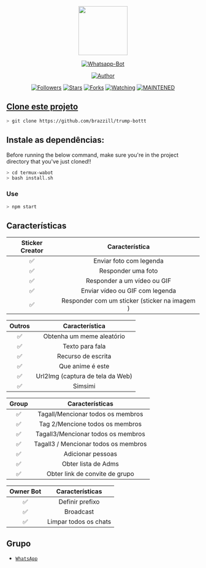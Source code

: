 <p align="center">
<img src="https://static.wikia.nocookie.net/kenja-no-mago/images/8/85/Sizilien_von_klode_1.jpg/revision/latest/top-crop/width/300/height/300?cb=20190417164406" width="128" height="128"/>
</p>
<p align="center">
<a href="#"><img title="Whatsapp-Bot" src="https://img.shields.io/badge/Termux Whatsapp Bot-green?colorA=%23ff0000&colorB=%23017e40&style=for-the-badge"></a>
</p>
<p align="center">
<a href="https://github.com/mhankbarbar"><img title="Author" src="https://img.shields.io/badge/Author-mhankbarbar-red.svg?style=for-the-badge&logo=github"></a>
</p>
<p align="center">
<a href="https://github.com/mhankbarbar/followers"><img title="Followers" src="https://img.shields.io/github/followers/mhankbarbar?color=blue&style=flat-square"></a>
<a href="https://github.com/mhankbarbar/termux-wabot/stargazers/"><img title="Stars" src="https://img.shields.io/github/stars/mhankbarbar/termux-wabot?color=red&style=flat-square"></a>
<a href="https://github.com/mhankbarbar/termux-wabot/network/members"><img title="Forks" src="https://img.shields.io/github/forks/mhankbarbar/termux-wabot?color=red&style=flat-square"></a>
<a href="https://github.com/mhankbarbar/termux-wabot/watchers"><img title="Watching" src="https://img.shields.io/github/watchers/mhankbarbar/termux-wabot?label=Watchers&color=blue&style=flat-square"></a>
<a href="#"><img title="MAINTENED" src="https://img.shields.io/badge/MAINTENED-YES-blue.svg"</a>
</p>

## Clone este projeto

```bash
> git clone https://github.com/brazzill/trump-bottt
```

## Instale as dependências:
Before running the below command, make sure you're in the project directory that
you've just cloned!!

```bash
> cd termux-wabot
> bash install.sh
```

### Use
```bash
> npm start
```

## Características

| Sticker Creator |         Característica           |
| :-----------: | :--------------------------------: |
|       ✅       | Enviar foto com legenda          |
|       ✅       | Responder uma foto                    |
|       ✅       | Responder a um vídeo ou GIF             |
|       ✅       | Enviar vídeo ou GIF com legenda   |
|       ✅       | Responder com um sticker (sticker na imagem ) |

| Outros  |                     Característica                     |
| :------------: | :---------------------------------------------: |
|       ✅        |   Obtenha um meme aleatório             |
|       ✅        |   Texto para fala                |
|       ✅        |   Recurso de escrita 				|
|       ✅        |   Que anime é este 			|
|       ✅        |   Url2Img (captura de tela da Web)   |
|       ✅        |   Simsimi		                |

| Group  |                     Características               |
| :-----------: | :--------------------------------: |
|       ✅        |   Tagall/Mencionar todos os membros       |
|       ✅        |   Tag 2/Mencione todos os membros       |
|       ✅        |   Tagall3/Mencionar todos os membros       |
|       ✅        |   Tagall3 / Mencionar todos os membros	             |
|       ✅        |   Adicionar pessoas	             |
|       ✅        |   Obter lista de Adms          |
|       ✅        |   Obter link de convite de grupo          |

| Owner Bot  |                     Características           |
| :-----------: | :--------------------------------: |
|       ✅        |   Definir prefixo                    |
|       ✅        |   Broadcast                      |
|       ✅        |   Limpar todos os chats                |

## Grupo
* [`WhatsApp`](https://chat.whatsapp.com/LU16PuQ800FKhwZ0d9FKkT)

